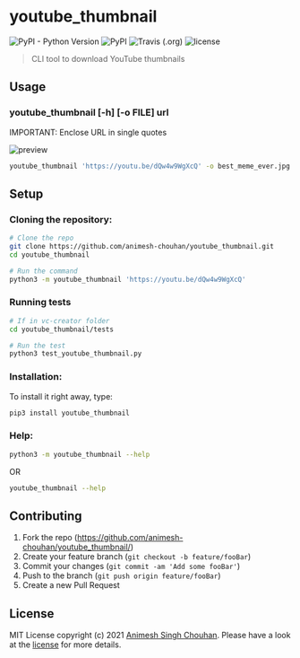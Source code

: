 # youtube_thumbnail

![PyPI - Python Version](https://img.shields.io/pypi/pyversions/vcf_creator)
![PyPI](https://img.shields.io/pypi/v/vcf_creator)
![Travis (.org)](https://img.shields.io/travis/animesh-chouhan/vcf-creator)
![license](https://img.shields.io/github/license/animesh-chouhan/vcf-creator)

> CLI tool to download YouTube thumbnails

## Usage

### youtube_thumbnail [-h] [-o FILE] url

IMPORTANT: Enclose URL in single quotes

![preview](https://raw.githubusercontent.com/animesh-chouhan/vcf-creator/main/assets/preview.gif)



```sh
youtube_thumbnail 'https://youtu.be/dQw4w9WgXcQ' -o best_meme_ever.jpg
```

## Setup

### Cloning the repository:
```sh
# Clone the repo
git clone https://github.com/animesh-chouhan/youtube_thumbnail.git
cd youtube_thumbnail

# Run the command
python3 -m youtube_thumbnail 'https://youtu.be/dQw4w9WgXcQ'
```
### Running tests
```sh
# If in vc-creator folder
cd youtube_thumbnail/tests

# Run the test
python3 test_youtube_thumbnail.py
```

### Installation:

To install it right away, type:
```sh
pip3 install youtube_thumbnail
```

### Help:
```sh
python3 -m youtube_thumbnail --help
```
OR

```sh
youtube_thumbnail --help
```

## Contributing

1. Fork the repo (<https://github.com/animesh-chouhan/youtube_thumbnail/>)
2. Create your feature branch (`git checkout -b feature/fooBar`)
3. Commit your changes (`git commit -am 'Add some fooBar'`)
4. Push to the branch (`git push origin feature/fooBar`)
5. Create a new Pull Request

<!-- Markdown link & img dfn's -->
[license]: https://img.shields.io/github/license/animesh-chouhan/youtube_thumbnail
[wiki]: https://github.com/animesh-chouhan/youtube_thumbnail/wiki

## License
MIT License
copyright (c) 2021 [Animesh Singh Chouhan](https://github.com/animesh-chouhan). Please have a look at the [license](LICENSE) for more details.
